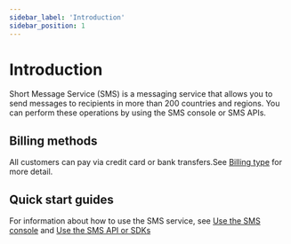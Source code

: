 ```yaml
---
sidebar_label: 'Introduction'
sidebar_position: 1
---
```


# Introduction

Short Message Service (SMS) is a messaging service that allows you to send messages to recipients in more than 200 countries and regions. You can perform these operations by using the SMS console or SMS APIs. 

## Billing methods

All customers can pay via credit card or bank transfers.See [Billing type](.Billing) for more detail.

## Quick start guides

For information about how to use the SMS service, see [Use the SMS console](https://docs.uspeedo.com/docs/sms/started/console) and [Use the SMS API or SDKs](https://docs.uspeedo.com/docs/sms/started/sdks) 
